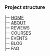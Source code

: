 ### Project structure
|-- [HOME](https://mysecondspace.github.io/ONLINE-WOMEN-BIZ/build/index.html)<br>
|-- [ABOUT](https://mysecondspace.github.io/ONLINE-WOMEN-BIZ/build/about.html)<br>
|-- REVIEWS<br>
|-- COURSES<br>
|-- EVENTS<br>
|-- BLOG<br>
|-- FAQ
